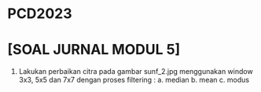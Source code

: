 # PCD2023
# [SOAL JURNAL MODUL 5]
1. Lakukan perbaikan citra pada gambar sunf_2.jpg menggunakan window 3x3, 5x5 dan 7x7 dengan proses filtering :
    a. median
    b. mean
    c. modus
